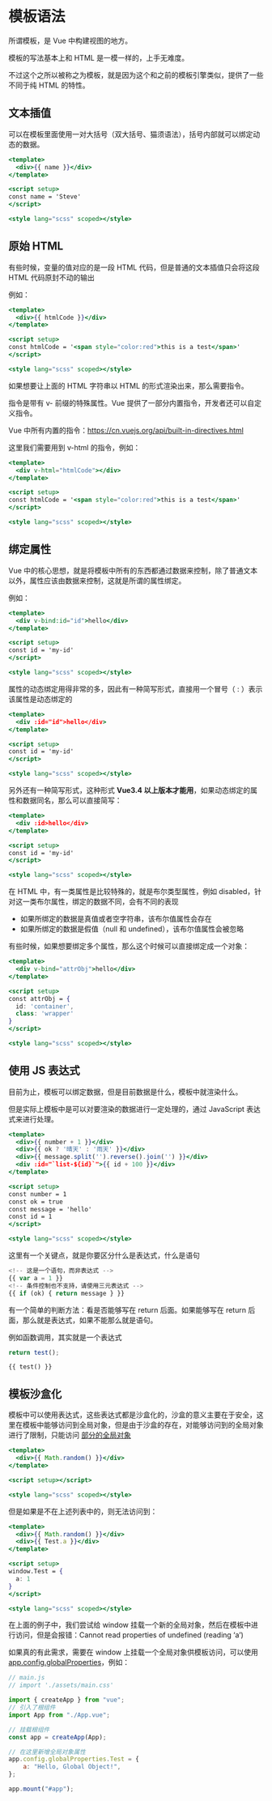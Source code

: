 # 模板语法

所谓模板，是 Vue 中构建视图的地方。

模板的写法基本上和 HTML 是一模一样的，上手无难度。

不过这个之所以被称之为模板，就是因为这个和之前的模板引擎类似，提供了一些不同于纯 HTML 的特性。

## 文本插值

可以在模板里面使用一对大括号（双大括号、猫须语法），括号内部就可以绑定动态的数据。

```jsx
<template>
  <div>{{ name }}</div>
</template>

<script setup>
const name = 'Steve'
</script>

<style lang="scss" scoped></style>
```

## 原始 HTML

有些时候，变量的值对应的是一段 HTML 代码，但是普通的文本插值只会将这段 HTML 代码原封不动的输出

例如：

```jsx
<template>
  <div>{{ htmlCode }}</div>
</template>

<script setup>
const htmlCode = '<span style="color:red">this is a test</span>'
</script>

<style lang="scss" scoped></style>
```

如果想要让上面的 HTML 字符串以 HTML 的形式渲染出来，那么需要指令。

指令是带有 v- 前缀的特殊属性。Vue 提供了一部分内置指令，开发者还可以自定义指令。

Vue 中所有内置的指令：https://cn.vuejs.org/api/built-in-directives.html

这里我们需要用到 v-html 的指令，例如：

```jsx
<template>
  <div v-html="htmlCode"></div>
</template>

<script setup>
const htmlCode = '<span style="color:red">this is a test</span>'
</script>

<style lang="scss" scoped></style>
```

## 绑定属性

Vue 中的核心思想，就是将模板中所有的东西都通过数据来控制，除了普通文本以外，属性应该由数据来控制，这就是所谓的属性绑定。

例如：

```jsx
<template>
  <div v-bind:id="id">hello</div>
</template>

<script setup>
const id = 'my-id'
</script>

<style lang="scss" scoped></style>
```

属性的动态绑定用得非常的多，因此有一种简写形式，直接用一个冒号（ : ）表示该属性是动态绑定的

```jsx
<template>
  <div :id="id">hello</div>
</template>

<script setup>
const id = 'my-id'
</script>

<style lang="scss" scoped></style>
```

另外还有一种简写形式，这种形式 **Vue3.4 以上版本才能用**，如果动态绑定的属性和数据同名，那么可以直接简写：

```jsx
<template>
  <div :id>hello</div>
</template>

<script setup>
const id = 'my-id'
</script>

<style lang="scss" scoped></style>
```

在 HTML 中，有一类属性是比较特殊的，就是布尔类型属性，例如 disabled，针对这一类布尔属性，绑定的数据不同，会有不同的表现

-   如果所绑定的数据是真值或者空字符串，该布尔值属性会存在
-   如果所绑定的数据是假值（null 和 undefined），该布尔值属性会被忽略

有些时候，如果想要绑定多个属性，那么这个时候可以直接绑定成一个对象：

```jsx
<template>
  <div v-bind="attrObj">hello</div>
</template>

<script setup>
const attrObj = {
  id: 'container',
  class: 'wrapper'
}
</script>

<style lang="scss" scoped></style>
```

## 使用 JS 表达式

目前为止，模板可以绑定数据，但是目前数据是什么，模板中就渲染什么。

但是实际上模板中是可以对要渲染的数据进行一定处理的，通过 JavaScript 表达式来进行处理。

```jsx
<template>
  <div>{{ number + 1 }}</div>
  <div>{{ ok ? '晴天' : '雨天' }}</div>
  <div>{{ message.split('').reverse().join('') }}</div>
  <div :id="`list-${id}`">{{ id + 100 }}</div>
</template>

<script setup>
const number = 1
const ok = true
const message = 'hello'
const id = 1
</script>

<style lang="scss" scoped></style>
```

这里有一个关键点，就是你要区分什么是表达式，什么是语句

```jsx
<!-- 这是一个语句，而非表达式 -->
{{ var a = 1 }}
<!-- 条件控制也不支持，请使用三元表达式 -->
{{ if (ok) { return message } }}
```

有一个简单的判断方法：看是否能够写在 return 后面。如果能够写在 return 后面，那么就是表达式，如果不能那么就是语句。

例如函数调用，其实就是一个表达式

```jsx
return test();
```

```
{{ test() }}
```

## 模板沙盒化

模板中可以使用表达式，这些表达式都是沙盒化的，沙盒的意义主要在于安全，这里在模板中能够访问到全局对象，但是由于沙盒的存在，对能够访问到的全局对象进行了限制，只能访问 [部分的全局对象](https://github.com/vuejs/core/blob/main/packages/shared/src/globalsAllowList.ts#L3)

```jsx
<template>
  <div>{{ Math.random() }}</div>
</template>

<script setup></script>

<style lang="scss" scoped></style>
```

但是如果是不在上述列表中的，则无法访问到：

```jsx
<template>
  <div>{{ Math.random() }}</div>
  <div>{{ Test.a }}</div>
</template>

<script setup>
window.Test = {
  a: 1
}
</script>

<style lang="scss" scoped></style>
```

在上面的例子中，我们尝试给 window 挂载一个新的全局对象，然后在模板中进行访问，但是会报错：Cannot read properties of undefined (reading ‘a’)

如果真的有此需求，需要在 window 上挂载一个全局对象供模板访问，可以使用 [app.config.globalProperties](https://cn.vuejs.org/api/application.html#app-config-globalproperties)，例如：

```jsx
// main.js
// import './assets/main.css'

import { createApp } from "vue";
// 引入了根组件
import App from "./App.vue";

// 挂载根组件
const app = createApp(App);

// 在这里新增全局对象属性
app.config.globalProperties.Test = {
    a: "Hello, Global Object!",
};

app.mount("#app");
```

